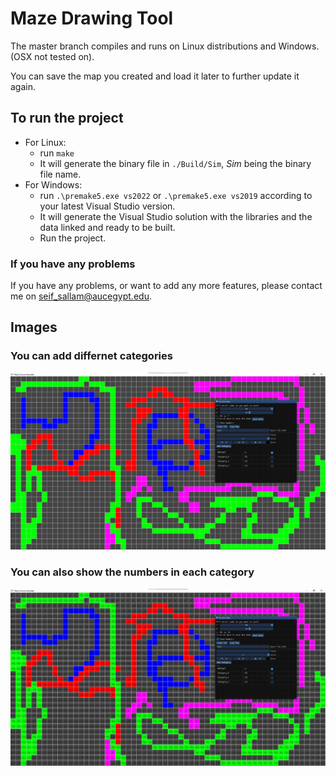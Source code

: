 # Maze Drawing Tool
The master branch compiles and runs on Linux distributions and Windows. (OSX not tested on).

You can save the map you created and load it later to further update it again.

## To run the project

+ For Linux: 
    - run `make`
    - It will generate the binary file in `./Build/Sim`, _Sim_ being the binary file name.
+ For Windows:
    - run `.\premake5.exe vs2022` or `.\premake5.exe vs2019` according to your latest Visual Studio version.
    - It will generate the Visual Studio solution with the libraries and the data linked and ready to be built.
    - Run the project.
    
### If you have any problems
  If you have any problems, or want to add any more features, please contact me on [seif_sallam@aucegypt.edu](mailto:seif_sallam@aucegypt.edu).


## Images

### You can add differnet categories

<img src="images/No_Numbers.jpeg"/>
 

### You can also show the numbers in each category
<img src="images/Numbers.jpeg"/>
